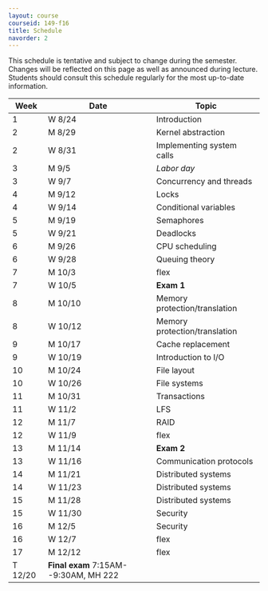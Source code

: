 ```yaml
---
layout: course
courseid: 149-f16
title: Schedule
navorder: 2
---
```


<a name="schedule"></a>

This schedule is tentative and subject to change during the semester. Changes will be reflected on this page as well as announced during lecture. Students should consult this schedule regularly for the most up-to-date information.

Week|Date|Topic
----|-------|-------
1 | W 8/24 | Introduction
2 | M 8/29 | Kernel abstraction
2 | W 8/31 | Implementing system calls
3 | M 9/5 | _Labor day_
3 | W 9/7 | Concurrency and threads
4 | M 9/12 | Locks
4 | W 9/14 | Conditional variables
5 | M 9/19 | Semaphores
5 | W 9/21 | Deadlocks
6 | M 9/26 | CPU scheduling
6 | W 9/28 | Queuing theory
7 | M 10/3 | flex
7 | W 10/5 | __Exam 1__
8 | M 10/10 | Memory protection/translation
8 | W 10/12 | Memory protection/translation
9 | M 10/17 | Cache replacement
9 | W 10/19 | Introduction to I/O
10 | M 10/24 | File layout
10 | W 10/26 | File systems
11 | M 10/31 | Transactions
11 | W 11/2 | LFS
12 | M 11/7 | RAID
12 | W 11/9 | flex
13 | M 11/14 | __Exam 2__
13 | W 11/16 | Communication protocols
14 | M 11/21 | Distributed systems
14 | W 11/23 | Distributed systems
15 | M 11/28 | Distributed systems
15 | W 11/30 | Security
16 | M 12/5 | Security
16 | W 12/7 | flex
17 | M 12/12 | flex
|T 12/20 | __Final exam__ 7:15AM--9:30AM, MH 222
